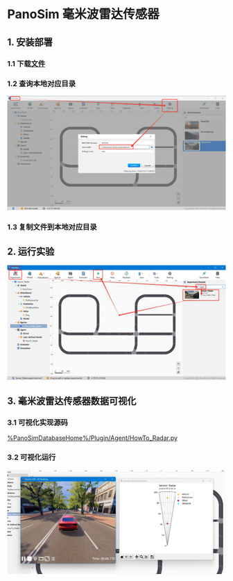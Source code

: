 # PanoSim 毫米波雷达传感器

## 1. 安装部署

### 1.1 下载[文件](https://github.com/liyanlee/PanoSim_How_To/tree/main/Sensor/Radar/Radar/PanoSimDatabase)

### 1.2 查询本地对应目录
![image](../../../Bus/ego/docs/images/folder.jpg)

### 1.3 复制文件到本地对应目录

## 2. 运行实验
![image](docs/images/open.jpg)


## 3. 毫米波雷达传感器数据可视化

### 3.1 可视化实现源码
[%PanoSimDatabaseHome%/Plugin/Agent/HowTo_Radar.py](PanoSimDatabase/Plugin/Agent/HowTo_Radar.py)

### 3.2 可视化运行
![image](docs/images/visualization.jpg)
